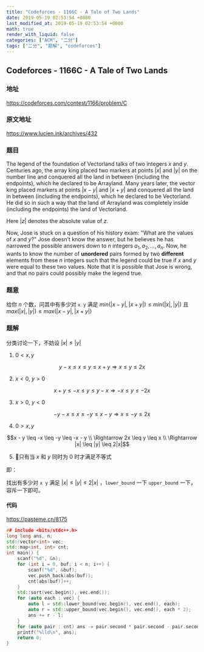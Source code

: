 ```yaml
---
title: "Codeforces - 1166C - A Tale of Two Lands"
date: 2019-05-19 02:53:54 +0800
last_modified_at: 2019-05-19 02:53:54 +0800
math: true
render_with_liquid: false
categories: ["ACM", "二分"]
tags: ["二分", "题解", "codeforces"]
---
```


## Codeforces - 1166C - A Tale of Two Lands

### 地址

https://codeforces.com/contest/1166/problem/C

### 原文地址

https://www.lucien.ink/archives/432

### 题目

The legend of the foundation of Vectorland talks of two integers $x$ and $y$. Centuries ago, the array king placed two markers at points $|x|$ and $|y|$ on the number line and conquered all the land in between (including the endpoints), which he declared to be Arrayland. Many years later, the vector king placed markers at points $|x - y|$ and $|x + y|$ and conquered all the land in between (including the endpoints), which he declared to be Vectorland. He did so in such a way that the land of Arrayland was completely inside (including the endpoints) the land of Vectorland.

Here $|z|$ denotes the absolute value of $z$.

Now, Jose is stuck on a question of his history exam: "What are the values of $x$ and $y$?" Jose doesn't know the answer, but he believes he has narrowed the possible answers down to $n$ integers $a_1, a_2, \dots, a_n$. Now, he wants to know the number of **unordered** pairs formed by two **different** elements from these $n$ integers such that the legend could be true if $x$ and $y$ were equal to these two values. Note that it is possible that Jose is wrong, and that no pairs could possibly make the legend true.



### 题意

给你 $n$ 个数，问其中有多少对 `x y` 满足 $min(|x - y|, |x + y|) \leq min(|x|, |y|)$ 且 $max(|x|, |y|) \leq max(|x - y|, |x + y|)$

### 题解

分类讨论一下，不妨设 $|x| \leq |y|$

1. $0 < x,y$

$$y - x \leq x \leq y \leq x + y \Rightarrow x \leq y \leq 2x$$

2. $x < 0$, $y > 0$

$$x + y \leq -x \leq y \leq y - x \Rightarrow -x \leq y \leq -2x$$

3. $x > 0$, $y < 0$

$$-y - x \leq x \leq -y \leq x - y \Rightarrow x \leq -y \leq 2x$$

4. $0 > x, y$

$$x - y \leq -x \leq -y \leq -x - y \\ \Rightarrow 2x \leq y \leq x \\ \Rightarrow |x| \leq |y| \leq 2|x|$$

5. 只有当 $x$ 和 $y$ 同时为 $0$ 时才满足不等式

即：

找出有多少对 `x y` 满足 $|x| \leq |y| \leq 2|x|$ ，`lower_bound` 一下 `upper_bound` 一下，容斥一下即可。

#### 代码

https://pasteme.cn/8175

```cpp
## include <bits/stdc++.h>
long long ans, n;
std::vector<int> vec;
std::map<int, int> cnt;
int main() {
    scanf("%d", &n);
    for (int i = 0, buf; i < n; i++) {
        scanf("%d", &buf);
        vec.push_back(abs(buf));
		cnt[abs(buf)]++;
    }
	std::sort(vec.begin(), vec.end());
    for (auto each : vec) {
        auto l = std::lower_bound(vec.begin(), vec.end(), each);
        auto r = std::upper_bound(vec.begin(), vec.end(), each * 2);
        ans += r - l;
    }
    for (auto pair : cnt) ans -= pair.second * pair.second - pair.second * (pair.second - 1) / 2;
    printf("%lld\n", ans);
    return 0;
}
```
